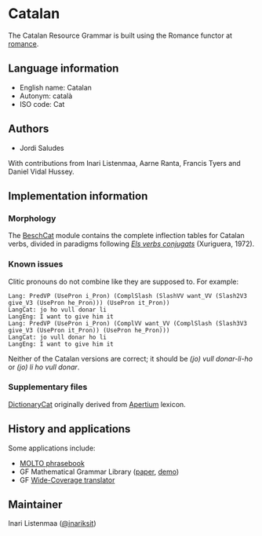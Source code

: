 # Catalan

The Catalan Resource Grammar is built using the Romance functor at
[romance](../romance/).

## Language information
- English name: Catalan
- Autonym: català
- ISO code: Cat

## Authors

* Jordi Saludes

With contributions from Inari Listenmaa, Aarne Ranta, Francis Tyers and Daniel Vidal Hussey.

## Implementation information

### Morphology

The [BeschCat](BeschCat.gf) module contains the complete inflection tables for
Catalan verbs, divided in paradigms following
[*Els verbs conjugats*](https://www.claret.cat/ca/llibre/ELS-VERBS-CONJUGATS-849136100)
(Xuriguera, 1972).

### Known issues

Clitic pronouns do not combine like they are supposed to. For example:

```
Lang: PredVP (UsePron i_Pron) (ComplSlash (SlashVV want_VV (Slash2V3 give_V3 (UsePron he_Pron))) (UsePron it_Pron))
LangCat: jo ho vull donar li
LangEng: I want to give him it
Lang: PredVP (UsePron i_Pron) (ComplVV want_VV (ComplSlash (Slash3V3 give_V3 (UsePron it_Pron)) (UsePron he_Pron)))
LangCat: jo vull donar ho li
LangEng: I want to give him it
```

Neither of the Catalan versions are correct; it should be *(jo) vull donar-li-ho* or *(jo) li ho vull donar*.

### Supplementary files

[DictionaryCat](https://github.com/GrammaticalFramework/wide-coverage/blob/master/translator/DictionaryCat.gf)
originally derived from [Apertium](https://github.com/apertium/apertium-cat) lexicon.

## History and applications

Some applications include:

* [MOLTO phrasebook](http://www.molto-project.eu/sites/default/files/everyday.pdf)
* GF Mathematical Grammar Library ([paper](http://www.molto-project.eu/sites/default/files/gf-mgl.pdf), [demo](http://cloud.grammaticalframework.org/minibar/minibar.html))
* GF [Wide-Coverage translator](http://cloud.grammaticalframework.org/wc.html)

## Maintainer

Inari Listenmaa ([@inariksit](https://github.com/inariksit))
